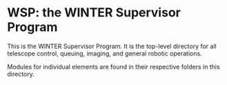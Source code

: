 # WSP: the WINTER Supervisor Program

This is the WINTER Supervisor Program. It is the top-level directory for all telescope control, queuing, imaging, and general robotic operations.

Modules for individual elements are found in their respective folders in this directory.

